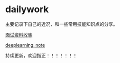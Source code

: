# dailywork

主要记录下自己的近况，和一些常用技能知识点的分享。


[面试资料收集](2021届招聘.md)

[deeplearning_note](./deeplearning_note/README.md)


持续更新，欢迎指正！！！！！！！